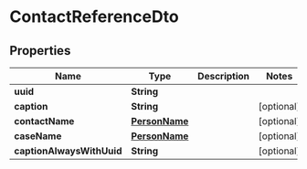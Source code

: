 # ContactReferenceDto

## Properties
Name | Type | Description | Notes
------------ | ------------- | ------------- | -------------
**uuid** | **String** |  | 
**caption** | **String** |  |  [optional]
**contactName** | [**PersonName**](PersonName.md) |  |  [optional]
**caseName** | [**PersonName**](PersonName.md) |  |  [optional]
**captionAlwaysWithUuid** | **String** |  |  [optional]
